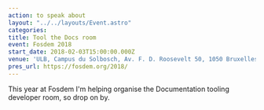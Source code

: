 ```yaml
---
action: to speak about
layout: "../../layouts/Event.astro"
categories:
title: Tool the Docs room
event: Fosdem 2018
start_date: 2018-02-03T15:00:00.000Z
venue: 'ULB, Campus du Solbosch, Av. F. D. Roosevelt 50, 1050 Bruxelles'
pres_url: https://fosdem.org/2018/
---
```


This year at Fosdem I'm helping organise the Documentation tooling developer room, so drop on by.

